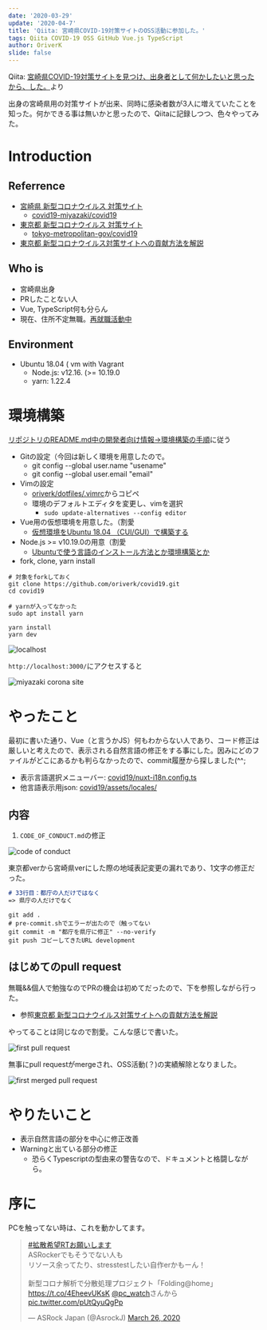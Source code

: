 ```yaml
---
date: '2020-03-29'
update: '2020-04-7'
title: 'Qiita: 宮崎県COVID-19対策サイトのOSS活動に参加した。'
tags: Qiita COVID-19 OSS GitHub Vue.js TypeScript
author: OriverK
slide: false
---
```


Qiita: [宮崎県COVID-19対策サイトを見つけ、出身者として何かしたいと思ったから、した。](https://qiita.com/OriverK/items/91429a32e6a8c191a1a6)より

出身の宮崎県用の対策サイトが出来、同時に感染者数が3人に増えていたことを知った。何かできる事は無いかと思ったので、Qiitaに記録しつつ、色々やってみた。

# Introduction
## Referrence
- [宮崎県 新型コロナウイルス 対策サイト](https://covid19-miyazaki.netlify.com/)
    - [covid19-miyazaki/covid19](https://github.com/covid19-miyazaki/covid19)
- [東京都 新型コロナウイルス 対策サイト](https://stopcovid19.metro.tokyo.lg.jp/)
    - [tokyo-metropolitan-gov/covid19](https://github.com/tokyo-metropolitan-gov/covid19)
- [東京都 新型コロナウイルス対策サイトへの貢献方法を解説](https://qiita.com/FPC_COMMUNITY/items/b9cc072813dc2231b2b2)

## Who is 
- 宮崎県出身
- PRしたことない人
- Vue, TypeScript何も分らん
- 現在、住所不定無職。[再就職活動中](https://oriverk.github.io/)

## Environment
- Ubuntu 18.04 ( vm with Vagrant
    - Node.js: v12.16. (>= 10.19.0
    - yarn: 1.22.4

# 環境構築
[リポジトリのREADME.md中の開発者向け情報->環境構築の手順](https://github.com/covid19-miyazaki/covid19#%E7%92%B0%E5%A2%83%E6%A7%8B%E7%AF%89%E3%81%AE%E6%89%8B%E9%A0%86)に従う

- Gitの設定（今回は新しく環境を用意したので。
    - git config --global user.name "usename"
    - git config --global user.email "email"
- Vimの設定
    - [oriverk/dotfiles/.vimrc](https://github.com/oriverk/dotfiles/blob/master/init.vim)からコピペ
    - 環境のデフォルトエディタを変更し、vimを選択
        - `sudo update-alternatives --config editor`
- Vue用の仮想環境を用意した。（割愛
    - [仮想環境をUbuntu 18.04 （CUI/GUI）で構築する](https://qiita.com/OriverK/items/115c0c4d3c25c89327bc)
- Node.js >= v10.19.0の用意（割愛
    - [Ubuntuで使う言語のインストール方法とか環境構築とか](https://qiita.com/OriverK/items/9da9facc9d8007146e73#nodejs)
- fork, clone, yarn install

```sh:terminal
# 対象をforkしておく
git clone https://github.com/oriverk/covid19.git
cd covid19

# yarnが入ってなかった
sudo apt install yarn

yarn install
yarn dev
```

<picture>
  <source srcSet="/assets/posts/20200300/20200329 (3).webp" type="image/webp" />
  <img src="/assets/posts/20200300/20200329 (3).jpg" alt="localhost" />
</picture>

`http://localhost:3000/`にアクセスすると

<picture>
  <source srcSet="/assets/posts/20200300/20200329 (1).webp" type="image/webp" />
  <img src="/assets/posts/20200300/20200329 (1).jpg" alt="miyazaki corona site" />
</picture>

# やったこと
最初に書いた通り、Vue（と言うかJS）何もわからない人であり、コード修正は厳しいと考えたので、表示される自然言語の修正をする事にした。因みにどのファイルがどこにあるかも判らなかったので、commit履歴から探しました(^^;

- 表示言語選択メニューバー: [covid19/nuxt-i18n.config.ts](https://github.com/covid19-miyazaki/covid19/blob/development/nuxt-i18n.config.ts)
- 他言語表示用json: [covid19/assets/locales/](https://github.com/covid19-miyazaki/covid19/tree/development/assets/locales)

## 内容
1. `CODE_OF_CONDUCT.md`の修正

<picture>
  <source srcSet="/assets/posts/20200300/20200329 (5).webp" type="image/webp" />
  <img src="/assets/posts/20200300/20200329 (5).jpg" alt="code of conduct" />
</picture>

東京都verから宮崎県verにした際の地域表記変更の漏れであり、1文字の修正だった。

```md:CODE_OF_CONDUCT.md
# 33行目：都庁の人だけではなく
=> 県庁の人だけでなく
```
```sh:terminal
git add .
# pre-commit.shでエラーが出たので（触ってない
git commit -m "都庁を県庁に修正" --no-verify
git push コピーしてきたURL development
```

## はじめてのpull request
無職&&個人で勉強なのでPRの機会は初めてだったので、下を参照しながら行った。

- 参照[東京都 新型コロナウイルス対策サイトへの貢献方法を解説](https://qiita.com/FPC_COMMUNITY/items/b9cc072813dc2231b2b2#%E3%83%97%E3%83%AB%E3%83%AA%E3%82%AF%E3%82%A8%E3%82%B9%E3%83%88%E3%82%92%E9%80%81%E3%82%8B)

やってることは同じなので割愛。こんな感じで書いた。

<picture>
  <source srcSet="/assets/posts/20200300/20200329 (4).webp" type="image/webp" />
  <img src="/assets/posts/20200300/20200329 (4).jpg" alt="first pull request" />
</picture>

無事にpull requestがmergeされ、OSS活動(？)の実績解除となりました。

<picture>
  <source srcSet="/assets/posts/20200300/20200329 (2).webp" type="image/webp" />
  <img src="/assets/posts/20200300/20200329 (2).jpg" alt="first merged pull request" />
</picture>

# やりたいこと
- 表示自然言語の部分を中心に修正改善
- Warningと出ている部分の修正
  - 恐らくTypescriptの型由来の警告なので、ドキュメントと格闘しながら。

# 序に
PCを触ってない時は、これを動かしてます。

<blockquote class="twitter-tweet"><p lang="ja" dir="ltr"><a href="https://twitter.com/hashtag/%E6%8B%A1%E6%95%A3%E5%B8%8C%E6%9C%9BRT%E3%81%8A%E9%A1%98%E3%81%84%E3%81%97%E3%81%BE%E3%81%99?src=hash&amp;ref_src=twsrc%5Etfw">#拡散希望RTお願いします</a> <br>ASRockerでもそうでない人も<br>リソース余ってたり、stresstestしたい自作erかもーん！<br><br>新型コロナ解析で分散処理プロジェクト「Folding@home」<a href="https://t.co/4EheevUKsK">https://t.co/4EheevUKsK</a> <a href="https://twitter.com/pc_watch?ref_src=twsrc%5Etfw">@pc_watch</a>さんから <a href="https://t.co/pUtQyuQgPp">pic.twitter.com/pUtQyuQgPp</a></p>&mdash; ASRock Japan (@AsrockJ) <a href="https://twitter.com/AsrockJ/status/1243107649094184960?ref_src=twsrc%5Etfw">March 26, 2020</a></blockquote> <script async src="https://platform.twitter.com/widgets.js" charset="utf-8"></script>

